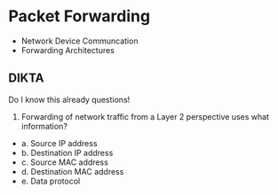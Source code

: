 # Packet Forwarding

* Network Device Communcation
* Forwarding Architectures


## DIKTA

Do I know this already questions!

1. Forwarding of network traffic from a Layer 2 perspective uses what information?

* a. Source IP address
* b. Destination IP address
* c. Source MAC address
* d. Destination MAC address
* e. Data protocol
